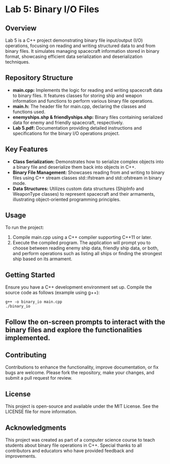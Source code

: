 # Lab 5: Binary I/O Files

## Overview
Lab 5 is a C++ project demonstrating binary file input/output (I/O) operations, focusing on reading and writing structured data to and from binary files. It simulates managing spacecraft information stored in binary format, showcasing efficient data serialization and deserialization techniques.

## Repository Structure
- **main.cpp:** Implements the logic for reading and writing spacecraft data to binary files. It features classes for storing ship and weapon information and functions to perform various binary file operations.
- **main.h:** The header file for main.cpp, declaring the classes and functions used.
- **enemyships.shp & friendlyships.shp:** Binary files containing serialized data for enemy and friendly spacecraft, respectively.
- **Lab 5.pdf:** Documentation providing detailed instructions and specifications for the binary I/O operations project.

## Key Features
- **Class Serialization:** Demonstrates how to serialize complex objects into a binary file and deserialize them back into objects in C++.
- **Binary File Management:** Showcases reading from and writing to binary files using C++ stream classes std::ifstream and std::ofstream in binary mode.
- **Data Structures:** Utilizes custom data structures (ShipInfo and WeaponType classes) to represent spacecraft and their armaments, illustrating object-oriented programming principles.

## Usage
To run the project:
1. Compile main.cpp using a C++ compiler supporting C++11 or later.
2. Execute the compiled program. The application will prompt you to choose between reading enemy ship data, friendly ship data, or both, and perform operations such as listing all ships or finding the strongest ship based on its armament.

## Getting Started
Ensure you have a C++ development environment set up. Compile the source code as follows (example using g++):
```
g++ -o binary_io main.cpp
./binary_io
```
## Follow the on-screen prompts to interact with the binary files and explore the functionalities implemented.

## Contributing
Contributions to enhance the functionality, improve documentation, or fix bugs are welcome. Please fork the repository, make your changes, and submit a pull request for review.

## License
This project is open-source and available under the MIT License. See the LICENSE file for more information.

## Acknowledgments
This project was created as part of a computer science course to teach students about binary file operations in C++. Special thanks to all contributors and educators who have provided feedback and improvements.
